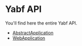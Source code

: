 # Yabf API

You'll find here the entire Yabf API.

- [AbstractApplication](./abstract-application.md)
- [WebApplication](./web-application.md)

